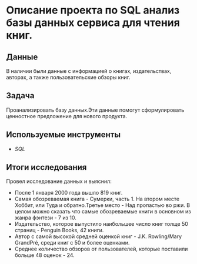 # Описание проекта по SQL анализ базы данных сервиса для чтения книг.

## Данные

В наличии были данные с информацией о книгах, издательствах, авторах, а также пользовательские обзоры книг.

## Задача

Проанализировать базу данных.Эти данные помогут сформулировать ценностное предложение для нового продукта.

## Используемые инструменты
* *SQL*

## Итоги исследования

Провел исследование данных и выяснил:

* После 1 января 2000 года вышло 819 книг.
* Самая обозреваемая книга - Сумерки, часть 1. На втором месте Хоббит, или Туда и обратно.Третье место - Над пропастью во ржи. В целом можно сказать что самые обозреваемые книги в основном из жанра фэнтези - 7 из 10.
* Издательство, которое выпустило наибольшее число книг толще 50 страниц - Penguin Books, 42 книги.
* Автор с самой высокой средней оценкой книг - J.K. Rowling/Mary GrandPré, среди книг с 50 и более оценками.
* Cреднее количество обзоров от пользователей, которые поставили больше 48 оценок - 24.

